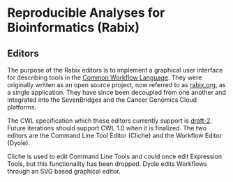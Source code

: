 # Reproducible Analyses for Bioinformatics (Rabix)

## Editors
The purpose of the Rabix editors is to implement a graphical user interface for describing tools in the [Common Workflow Language](http://www.commonwl.org/). They were originally written as an open source project, now referred to as [rabix.org](https://www.rabix.org/), as a single application. They have since been decoupled from one another and integrated into the SevenBridges and the Cancer Genomics Cloud platforms.

The CWL specification which these editors currently support is [draft-2](http://www.commonwl.org/draft-2/). Future iterations should support CWL 1.0 when it is finalized. The two editors are the Command Line Tool Editor (Cliche) and the Workflow Editor (Dyole).

Cliche is used to edit Command Line Tools and could once edit Expression Tools, but this functionality has been dropped. Dyole edits Workflows through an SVG based graphical editor. 
